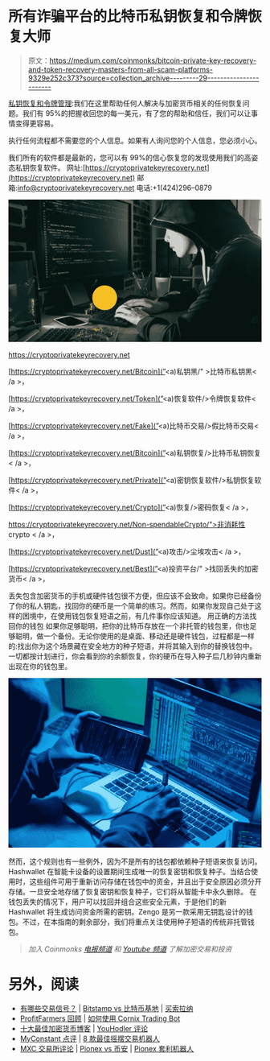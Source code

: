 # 所有诈骗平台的比特币私钥恢复和令牌恢复大师

> 原文：<https://medium.com/coinmonks/bitcoin-private-key-recovery-and-token-recovery-masters-from-all-scam-platforms-9329e252c373?source=collection_archive---------29----------------------->

[私钥恢复和令牌管理](https://cryptoprivatekeyrecovery.net):我们在这里帮助任何人解决与加密货币相关的任何恢复问题。我们有 95%的把握收回您的每一美元，有了您的帮助和信任，我们可以让事情变得更容易。

执行任何流程都不需要您的个人信息。如果有人询问您的个人信息，您必须小心。

我们所有的软件都是最新的，您可以有 99%的信心恢复您的发现使用我们的高姿态私钥恢复软件。
网址:[https://cryptoprivatekeyrecovery.net](https://cryptoprivatekeyrecovery.net)
邮箱:[info@cryptoprivatekeyrecovery.net](mailto:info@cryptoprivatekeyrecovery.net)
电话:+1(424)296–0879

![](img/8ab5f99c877ef2c033065102200c9130.png)

https://cryptoprivatekeyrecovery.net

[https://cryptoprivatekeyrecovery.net/Bitcoin](”<a)私钥黑/" >比特币私钥黑< /a >，

[https://cryptoprivatekeyrecovery.net/Token](”<a)恢复软件/>令牌恢复软件< /a >，

[https://cryptoprivatekeyrecovery.net/Fake](”<a)比特币交易/>假比特币交易< /a >，

[https://cryptoprivatekeyrecovery.net/Bitcoin](”<a)私钥恢复/>比特币私钥恢复< /a >，

[https://cryptoprivatekeyrecovery.net/Private](”<a)密钥恢复软件/>私钥恢复软件< /a >，

[https://cryptoprivatekeyrecovery.net/Crypto](”<a)恢复/>密码恢复< /a >，

https://cryptoprivatekeyrecovery.net/Non-spendableCrypto/">非消耗性 crypto < /a >，

[https://cryptoprivatekeyrecovery.net/Dust](”<a)攻击/>尘埃攻击< /a >，

[https://cryptoprivatekeyrecovery.net/Best](”<a)投资平台/" >找回丢失的加密货币< /a >，

丢失包含加密货币的手机或硬件钱包很不方便，但应该不会致命。如果你已经备份了你的私人钥匙，找回你的硬币是一个简单的练习。然而，如果你发现自己处于这样的困境中，在使用钱包恢复短语之前，有几件事你应该知道。
用正确的方法找回你的钱包
如果你足够聪明，把你的比特币存放在一个非托管的钱包里，你也足够聪明，做一个备份。无论你使用的是桌面、移动还是硬件钱包，过程都是一样的:找出你为这个场景藏在安全地方的种子短语，并将其输入到你的替换钱包中。一切都按计划进行，你会看到你的余额恢复，你的硬币在导入种子后几秒钟内重新出现在你的钱包里。

![](img/758eaa42d4983412c1dfb103b9712257.png)

然而，这个规则也有一些例外，因为不是所有的钱包都依赖种子短语来恢复访问。Hashwallet 在智能卡设备的设置期间生成唯一的恢复密钥和恢复种子。当结合使用时，这些组件可用于重新访问存储在钱包中的资金，并且出于安全原因必须分开存储。一旦安全地存储了恢复密钥和恢复种子，它们将从智能卡中永久删除。
在钱包丢失的情况下，用户可以找回并组合这些安全元素，于是他们的新 Hashwallet 将生成访问资金所需的密钥。Zengo 是另一款采用无钥匙设计的钱包。不过，在本指南的剩余部分，我们将重点关注使用种子短语的传统非托管钱包。

> *加入 Coinmonks* [*电报频道*](https://t.me/coincodecap) *和* [*Youtube 频道*](https://www.youtube.com/c/coinmonks/videos) *了解加密交易和投资*

# 另外，阅读

*   [有哪些交易信号？](https://coincodecap.com/trading-signal) | [Bitstamp vs 比特币基地](https://coincodecap.com/bitstamp-coinbase) | [买索拉纳](https://coincodecap.com/buy-solana)
*   [ProfitFarmers 回顾](https://coincodecap.com/profitfarmers-review) | [如何使用 Cornix Trading Bot](https://coincodecap.com/cornix-trading-bot)
*   [十大最佳加密货币博客](https://coincodecap.com/best-cryptocurrency-blogs) | [YouHodler 评论](https://coincodecap.com/youhodler-review)
*   [MyConstant 点评](https://coincodecap.com/myconstant-review) | [8 款最佳摇摆交易机器人](https://coincodecap.com/best-swing-trading-bots)
*   [MXC 交易所评论](/coinmonks/mxc-exchange-review-3af0ec1cba8c) | [Pionex vs 币安](https://coincodecap.com/pionex-vs-binance) | [Pionex 套利机器人](https://coincodecap.com/pionex-arbitrage-bot)